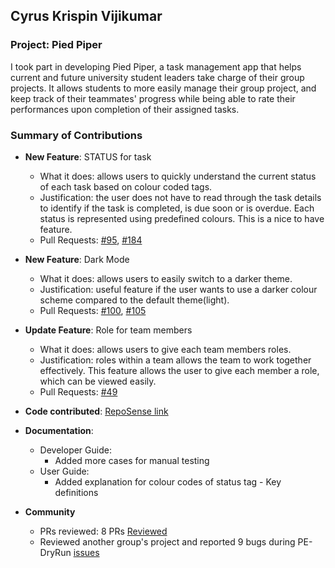 ## Cyrus Krispin Vijikumar

### Project: Pied Piper

I took part in developing Pied Piper, a task management app that helps current and future university student
leaders take charge of their group projects. It allows students to more easily manage their group project,
and keep track of their teammates' progress while being able to rate their performances upon completion of
their assigned tasks.

### Summary of Contributions

* **New Feature**: STATUS for task
  * What it does: allows users to quickly understand the current status of each task based on colour coded tags.
  * Justification: the user does not have to read through the task details to identify if the task is completed, is due soon or is overdue. Each status is represented using predefined colours. This is a nice to have feature.
  * Pull Requests: [\#95](https://github.com/AY2223S2-CS2103T-W15-3/tp/pull/95), [\#184](https://github.com/AY2223S2-CS2103T-W15-3/tp/pull/184)


* **New Feature**: Dark Mode
  * What it does: allows users to easily switch to a darker theme.
  * Justification: useful feature if the user wants to use a darker colour scheme compared to the default theme(light).
  * Pull Requests: [\#100](https://github.com/AY2223S2-CS2103T-W15-3/tp/pull/100), [\#105](https://github.com/AY2223S2-CS2103T-W15-3/tp/pull/105)


* **Update Feature**: Role for team members
  * What it does: allows users to give each team members roles.
  * Justification: roles within a team allows the team to work together effectively. This feature allows the user to give each member a role, which can be viewed easily.
  * Pull Requests: [\#49](https://github.com/AY2223S2-CS2103T-W15-3/tp/pull/49)


* **Code contributed**: [RepoSense link](https://nus-cs2103-ay2223s2.github.io/tp-dashboard/?search=&sort=groupTitle&sortWithin=title&timeframe=commit&mergegroup=&groupSelect=groupByRepos&breakdown=true&checkedFileTypes=docs~functional-code~test-code~other&since=2023-02-17&tabOpen=true&tabType=authorship&zFR=false&tabAuthor=Cyrus-Krispin&tabRepo=AY2223S2-CS2103T-W15-3%2Ftp%5Bmaster%5D&authorshipIsMergeGroup=false&authorshipFileTypes=docs~functional-code~test-code~other&authorshipIsBinaryFileTypeChecked=false&authorshipIsIgnoredFilesChecked=false)


* **Documentation**:
  * Developer Guide:
    * Added more cases for manual testing
  * User Guide:
    * Added explanation for colour codes of status tag - Key definitions


* **Community**
  * PRs reviewed: 8 PRs [Reviewed](https://github.com/AY2223S2-CS2103T-W15-3/tp/pulls?q=is%3Apr+reviewed-by%3A%40me+is%3Aclosed)
  * Reviewed another group's project and reported 9 bugs during PE-DryRun [issues](https://github.com/Cyrus-Krispin/ped/issues)